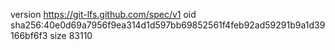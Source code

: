 version https://git-lfs.github.com/spec/v1
oid sha256:40e0d69a7956f9ea314d1d597bb69852561f4feb92ad59291b9a1d39166bf6f3
size 83110
